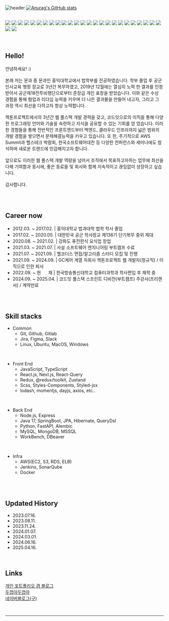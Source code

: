 ![header](https://capsule-render.vercel.app/api?type=waving&color=timeGradient%&height=400&section=header&text=FullStack😈BasilryKim&fontSize=70)
[![Anurag's GitHub stats](https://github-readme-stats.vercel.app/api?username=basilry&show_icons=true&count_private=true&hide=issues,contribs&theme=tokyonight)](https://github.com/basilry/)

<br />
<!-- Frontend & Language -->
<div>
  <img src="https://img.shields.io/badge/JavaScript-F7DF1E?style=for-the-badge&logo=javascript&logoColor=black" />
  <img src="https://img.shields.io/badge/TypeScript-3178C6?style=for-the-badge&logo=typescript&logoColor=white" />
  <img src="https://img.shields.io/badge/React-61DAFB?style=for-the-badge&logo=react&logoColor=black" />
  <img src="https://img.shields.io/badge/Next.js-000000?style=for-the-badge&logo=next.js&logoColor=white" />
  <img src="https://img.shields.io/badge/SCSS-CC6699?style=for-the-badge&logo=sass&logoColor=white" />
  <img src="https://img.shields.io/badge/Styled--components-DB7093?style=for-the-badge&logo=styled-components&logoColor=white" />
  <img src="https://img.shields.io/badge/Emotion-C76FFF?style=for-the-badge&logo=emotion&logoColor=white" />
  <!-- State Management & API -->
  <img src="https://img.shields.io/badge/Zustand-FF9E0F?style=for-the-badge&logoColor=white" />
  <img src="https://img.shields.io/badge/Redux-764ABC?style=for-the-badge&logo=redux&logoColor=white" />
  <img src="https://img.shields.io/badge/Axios-5A29E4?style=for-the-badge&logo=axios&logoColor=white" />
  <!-- Back-End -->
  <img src="https://img.shields.io/badge/Node.js-339933?style=for-the-badge&logo=node.js&logoColor=white" />
  <img src="https://img.shields.io/badge/Express-000000?style=for-the-badge&logo=express&logoColor=white" />
  <img src="https://img.shields.io/badge/java-%23ED8B00?style=for-the-badge&logo=openjdk&logoColor=white" />
  <img src="https://img.shields.io/badge/SpringBoot-6DB33F?style=for-the-badge&logo=spring-boot&logoColor=white" />
  <img src="https://img.shields.io/badge/JPA-59666C?style=for-the-badge" />
  <img src="https://img.shields.io/badge/Hibernate-59666C?style=for-the-badge&logo=hibernate&logoColor=white" />
  <img src="https://img.shields.io/badge/QueryDSL-009688?style=for-the-badge" />
  <img src="https://img.shields.io/badge/Python-3776AB?style=for-the-badge&logo=python&logoColor=white" />
  <img src="https://img.shields.io/badge/FastAPI-009688?style=for-the-badge&logo=fastapi&logoColor=white" />
  <img src="https://img.shields.io/badge/Alembic-000000?style=for-the-badge" />
  <!-- Infra -->
  <img src="https://img.shields.io/badge/AWS EC2-FF9900?style=for-the-badge&logo=amazon-ec2&logoColor=white" />
  <img src="https://img.shields.io/badge/AWS S3-569A31?style=for-the-badge&logo=amazon-s3&logoColor=white" />
  <img src="https://img.shields.io/badge/AWS RDS-527FFF?style=for-the-badge&logo=amazon-rds&logoColor=white" />
  <img src="https://img.shields.io/badge/ELB-232F3E?style=for-the-badge&logo=amazon-aws&logoColor=white" />
  <img src="https://img.shields.io/badge/Jenkins-D24939?style=for-the-badge&logo=jenkins&logoColor=white" />
  <img src="https://img.shields.io/badge/SonarQube-4E9BCD?style=for-the-badge&logo=sonarqube&logoColor=white" />
  <img src="https://img.shields.io/badge/Docker-2496ED?style=for-the-badge&logo=docker&logoColor=white" />
</div>
<br />
<br />


## Hello!
안녕하세요! :)
<br/>
<br/>
본래 저는 문과 중 문과인 홍익대학교에서 법학부를 전공하였습니다. 학부 졸업 후 공군 인사교육 행정 장교로 3년간 복무하였고, 2019년 12월에는 열심히 노력
한 결과를 인정받아서 공군제18전투비행단으로부터 준장급 개인 표창을 받았습니다. 이와 같은 수상 경험을 통해 협업과 리더십 능력을 키우며 더 나은 결과물을
만들어 내고자, 그리고 그 과정 역시 최선을 다하고자 항상 노력합니다.
<br/>
<br/>
헥톤프로젝트에서의 3년간 웹 풀스택 개발 경력을 갖고, 코드잇으로의 이직을 통해 다양한 프로그래밍 언어와 기술을 숙련하고 지식을 공유할 수 있는 기회를 얻
었습니다. 이러한 경험들을 통해 전반적인 프론트엔드부터 백엔드, 클라우드 인프라까지 넓은 범위의 개발 경험을 쌓으면서 문제해결능력을 키우고 있습니다. 또
한, 주기적으로 AWS Summit과 헬스테크 박람회, 한국소프트웨어대전 등 다양한 컨퍼런스와 세미나에도 참석하며 새로운 트렌드에 민감해지고자 합니다.
<br/>
<br/>
앞으로도 이러한 웹 풀스택 개발 역량을 넘어서 조직에서 목표하고자하는 업무에 최선을 다해 기여함과 동시에, 좋은 동료들 및 회사와 함께 지속적이고 끊임없이
성장하고 싶습니다.
<br/>
<br/>
감사합니다.


<br />
<br />


## Career now

- 2012.03. ~ 2017.02. | 홍익대학교 법과대학 법학 학사 졸업
- 2017.02. ~ 2020.05. | 대한민국 공군 학사장교 제138기 단기복무 중위 제대
- 2020.08. ~ 2021.02. | 강화도 퓨전한식 요식업 창업
- 2021.03. ~ 2021.07. | 사설 소프트웨어 엔지니어링 부트캠프 수료
- 2021.07. ~ 2021.09. | 헬코더스 면접/알고리즘 스터디 모집 및 진행
- 2021.09. ~ 2024.09. | GC케어 계열 자회사 헥톤프로젝트 웹 개발자(정규직) / 이직으로 인한 퇴사
- 2022.09. ~ 현&nbsp;&nbsp;&nbsp;&nbsp;&nbsp;&nbsp;재 | 한국방송통신대학교 컴퓨터과학과 학사편입 후 재학 중
- 2024.09. ~ 2025.04. | 코드잇 풀스택 스프린트 디비전(부트캠프) 주강사(프리랜서) / 계약만료


<br />
<br />


## Skill stacks

- Common
  - Git, Github, Gitlab
  - Jira, Figma, Slack
  - Linux, Ubuntu, MacOS, Windows

<br />

- Front End
  - JavaScript, TypeScript
  - React.js, Next.js, React-Query
  - Redux, @redux/toolkit, Zustand
  - Scss, Styles-Components, Styled-jsx
  - lodash, momentjs, dayjs, axios, etc..

<br />

- Back End
  - Node.js, Express
  - Java 17, SpringBoot, JPA, Hibernate, QueryDsl
  - Python, FastAPI, Alembic
  - MySQL, MongoDB, MSSQL
  - WorkBench, DBeaver
 
<br />

- Infra
  - AWS(EC2, S3, RDS, ELB)
  - Jenkins, SonarQube
  - Docker


<br />
<br />


## Updated History

- 2023.07.16.
- 2023.08.11.
- 2023.11.24.
- 2024.01.07.
- 2024.03.01.
- 2024.06.16.
- 2025.04.16.

<br />

## Links

[개인 포트폴리오 겸 블로그](https://basilry.kim)
<br />
[두껍아두껍아](https://toadx2.com)
<br />
[네이버블로그(구)](https://blog.naver.com/basilry)

<br />

---


